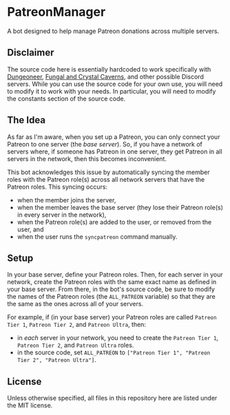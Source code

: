 # PatreonManager
A bot designed to help manage Patreon donations across multiple servers.

## Disclaimer
The source code here is essentially hardcoded to work specifically with [Dungeoneer](https://discord.gg/o3), [Fungal and Crystal Caverns](https://discord.gg/fungal), and other possible Discord servers. While you can use the source code for your own use, you will need to modify it to work with your needs. In particular, you will need to modify the constants section of the source code.

## The Idea
As far as I'm aware, when you set up a Patreon, you can only connect your Patreon to one server (the *base server*). So, if you have a network of servers where, if someone has Patreon in one server, they get Patreon in all servers in the network, then this becomes inconvenient.

This bot acknowledges this issue by automatically syncing the member roles with the Patreon role(s) across all network servers that have the Patreon roles. This syncing occurs:
- when the member joins the server,
- when the member leaves the base server (they lose their Patreon role(s) in every server in the network),
- when the Patreon role(s) are added to the user, or removed from the user, and
- when the user runs the `syncpatreon` command manually.

## Setup
In your base server, define your Patreon roles. Then, for each server in your network, create the Patreon roles with the same exact name as defined in your base server. From there, in the bot's source code, be sure to modify the names of the Patreon roles (the `ALL_PATREON` variable) so that they are the same as the ones across all of your servers.

For example, if (in your base server) your Patreon roles are called `Patreon Tier 1`, `Patreon Tier 2`, and `Patreon Ultra`, then:
- in *each* server in your network, you need to create the `Patreon Tier 1`, `Patreon Tier 2`, and `Patreon Ultra` roles.
- in the source code, set `ALL_PATREON` to `["Patreon Tier 1", "Patreon Tier 2", "Patreon Ultra"]`.

## License
Unless otherwise specified, all files in this repository here are listed under the MIT license.
